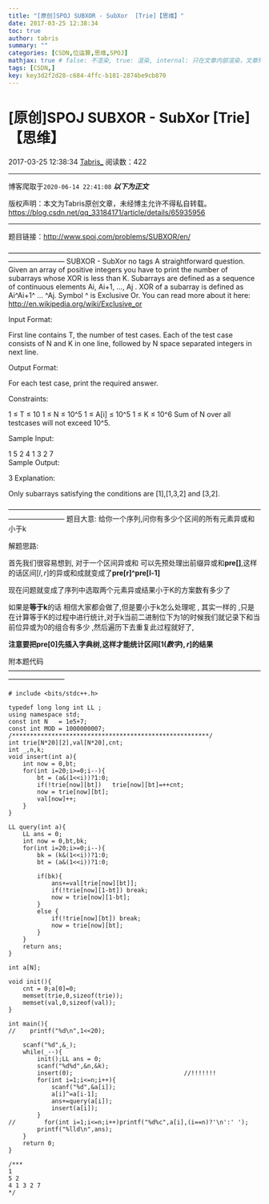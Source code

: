```yaml
---
title: "[原创]SPOJ SUBXOR - SubXor  [Trie]【思维】"
date: 2017-03-25 12:38:34
toc: true
author: tabris
summary: ""
categories: [CSDN,位运算,思维,SPOJ]
mathjax: true # false: 不渲染, true: 渲染, internal: 只在文章内部渲染，文章列表中不渲染
tags: [CSDN,]
key: key3d2f2d28-c684-4ffc-b181-2874be9cb870
---
```


# [原创]SPOJ SUBXOR - SubXor  [Trie]【思维】

2017-03-25 12:38:34  [Tabris_](https://me.csdn.net/qq_33184171) 阅读数：422

---

博客爬取于`2020-06-14 22:41:08`
***以下为正文***

版权声明：本文为Tabris原创文章，未经博主允许不得私自转载。
https://blog.csdn.net/qq_33184171/article/details/65935956

<!-- more -->

---

题目链接：http://www.spoj.com/problems/SUBXOR/en/

————————————————————————————————————————————
SUBXOR - SubXor
no tags 
A straightforward question. Given an array of positive integers you have to print the number of subarrays whose XOR is less than K.
Subarrays are defined as a sequence of continuous elements Ai, Ai+1, ..., Aj . XOR of a subarray is defined as Ai^Ai+1^ ... ^Aj.
Symbol ^ is Exclusive Or. You can read more about it here:
http://en.wikipedia.org/wiki/Exclusive_or

Input Format:

First line contains T, the number of test cases. Each of the test case consists of N and K in one line, followed by N space separated integers in next line.

Output Format:

For each test case, print the required answer.

Constraints:

1 ≤ T ≤ 10
1 ≤ N ≤ 10^5
1 ≤ A[i] ≤ 10^5
1 ≤ K ≤ 10^6
Sum of N over all testcases will not exceed 10^5.

Sample Input:

1
5 2
4 1 3 2 7	
Sample Output:

3
Explanation:

Only subarrays satisfying the conditions are [1],[1,3,2] and [3,2].

————————————————————————————————————————————
题目大意:
给你一个序列,问你有多少个区间的所有元素异或和小于k

解题思路:

首先我们很容易想到,
对于一个区间异或和 可以先预处理出前缀异或和**pre[]**,这样的话区间$\big[l,r\big]$的异或和成就变成了**pre[r]^pre[l-1]**

现在问题就变成了序列中选取两个元素异或结果小于K的方案数有多少了

如果是**等于k**的话 相信大家都会做了,但是要小于k怎么处理呢 ,
其实一样的 ,只是在计算等于K的过程中进行统计,对于k当前二进制位下为1的时候我们就记录下和当前位异或为0的组合有多少 ,然后遍历下去重复此过程就好了,

**注意要把pre[0]先插入字典树,这样才能统计区间$\big[1(数字),r\big]$的结果**

附本题代码
————————————————————————————————————————————
```
# include <bits/stdc++.h>

typedef long long int LL ;
using namespace std;
const int N   = 1e5+7;
const int MOD = 1000000007;
/*******************************************************/
int trie[N*20][2],val[N*20],cnt;
int _,n,k;
void insert(int a){
    int now = 0,bt;
    for(int i=20;i>=0;i--){
        bt = (a&(1<<i))?1:0;
        if(!trie[now][bt])   trie[now][bt]=++cnt;
        now = trie[now][bt];
        val[now]++;
    }
}

LL query(int a){
    LL ans = 0;
    int now = 0,bt,bk;
    for(int i=20;i>=0;i--){
        bk = (k&(1<<i))?1:0;
        bt = (a&(1<<i))?1:0;

        if(bk){
            ans+=val[trie[now][bt]];
            if(!trie[now][1-bt]) break;
            now = trie[now][1-bt];
        }
        else {
            if(!trie[now][bt]) break;
            now = trie[now][bt];
        }
    }
    return ans;
}

int a[N];

void init(){
    cnt = 0;a[0]=0;
    memset(trie,0,sizeof(trie));
    memset(val,0,sizeof(val));
}

int main(){
//    printf("%d\n",1<<20);
    
    scanf("%d",&_);
    while(_--){
        init();LL ans = 0;
        scanf("%d%d",&n,&k);
        insert(0);                               //!!!!!!!
        for(int i=1;i<=n;i++){
            scanf("%d",&a[i]);
            a[i]^=a[i-1];
            ans+=query(a[i]);
            insert(a[i]);
        }
//        for(int i=1;i<=n;i++)printf("%d%c",a[i],(i==n)?'\n':' ');
        printf("%lld\n",ans);
    }
    return 0;
}

/***
1
5 2
4 1 3 2 7
*/



```